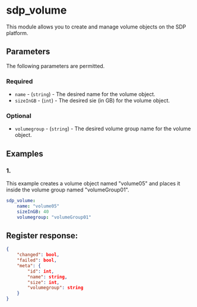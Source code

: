 # sdp_volume

This module allows you to create and manage volume objects on the SDP platform. 

## Parameters

The following parameters are permitted.

### Required
* `name` - (`string`) - The desired name for the volume object.
* `sizeInGB` - (`int`) - The desired sie (in GB) for the volume object.

### Optional
* `volumegroup` - (`string`) - The desired volume group name for the volume object. 

## Examples
### 1. 
This example creates a volume object named "volume05" and places it inside the volume group named "volumeGroup01". 
```yaml
sdp_volume: 
    name: "volume05"
    sizeInGB: 40
    volumegroup: "volumeGroup01"
```

## Register response:
```json
{
    "changed": bool,
    "failed": bool,
    "meta": {
        "id": int,
        "name": string,
        "size": int,
        "volumegroup": string
    }
}
```